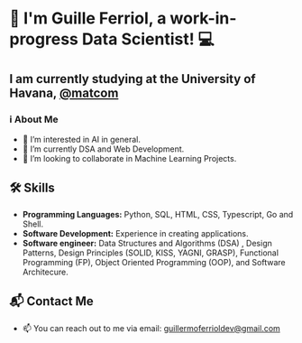 # 👋 I'm Guille Ferriol, a work-in-progress Data Scientist! 💻

## I am currently studying at the University of Havana, [@matcom](https://github.com/matcom)

###  ℹ️ About Me
- 👀 I’m interested in AI in general.
- 🌱 I’m currently DSA and Web Development.
- 💞️ I’m looking to collaborate in Machine Learning Projects.

## 🛠️ Skills
- **Programming Languages:** Python, SQL, HTML, CSS, Typescript, Go and Shell.
- **Software Development:** Experience in creating applications.
- **Software engineer:** Data Structures and Algorithms (DSA) , Design Patterns, Design Principles (SOLID, KISS, YAGNI, GRASP), Functional Programming (FP), Object Oriented Programming (OOP),  and Software Architecure.

## 📬 Contact Me
- 📫 You can reach out to me via email: guillermoferrioldev@gmail.com

<!---
guilleferrioldev/guilleferrioldev is a ✨ special ✨ repository because its `README.md` (this file) appears on your GitHub profile.
You can click the Preview link to take a look at your changes.
--->
